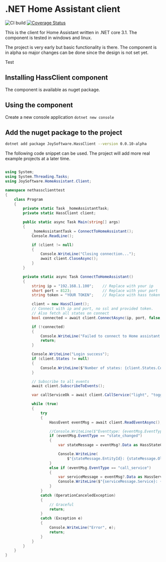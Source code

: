 # .NET Home Assistant client

![CI build](https://github.com/net-daemon/net-hassclient/workflows/CI%20build/badge.svg?branch=main) [![Coverage Status](https://coveralls.io/repos/github/helto4real/go-hassclient/badge.svg?branch=main)](https://coveralls.io/github/helto4real/go-hassclient?branch=main)

This is the client for Home Assistant written in .NET core 3.1. The component is tested in windows and linux.

The project is very early but basic functionality is there. The component is in alpha so major changes can be
done since the design is not set yet.

Test

## Installing HassClient component

The component is available as nuget package.

## Using the component

Create a new console application
`dotnet new console`

## Add the nuget package to the project

```sh
dotnet add package JoySoftware.HassClient --version 0.0.10-alpha
```

The following code snippet can be used. The project will add more real example projects at a later time.

```cs

using System;
using System.Threading.Tasks;
using JoySoftware.HomeAssistant.Client;

namespace nethassclienttest
{
    class Program
    {
        private static Task _homeAssistantTask;
        private static HassClient client;

        public static async Task Main(string[] args)
        {
            _homeAssistantTask = ConnectToHomeAssistant();
            Console.ReadLine();

            if (client != null)
            {
                Console.WriteLine("Closing connection...");
                await client.CloseAsync();
            }
        }

        private static async Task ConnectToHomeAssistant()
        {
            string ip = "192.168.1.100";    // Replace with your ip
            short port = 8123;              // Replace with your port
            string token = "YOUR TOKEN";    // Replace with hass token

            client = new HassClient();
            // Connect with ip and port, no ssl and provided token.
            // Also fetch all states on connect
            bool connected = await client.ConnectAsync(ip, port, false, token, true);

            if (!connected)
            {
                Console.WriteLine("Failed to connect to Home assistant.. bailing...");
                return;
            }

            Console.WriteLine("Login success");
            if (client.States != null)
            {
                Console.WriteLine($"Number of states: {client.States.Count}");
            }

            // Subscribe to all events
            await client.SubscribeToEvents();

            var callServiceOk = await client.CallService("light", "toggle", new { entity_id = "light.tomas_rum" });

            while (true)
            {
                try
                {
                    HassEvent eventMsg = await client.ReadEventAsync();

                    //Console.WriteLine($"Eventtype: {eventMsg.EventType}");
                    if (eventMsg.EventType == "state_changed")
                    {
                        var stateMessage = eventMsg?.Data as HassStateChangedEventData;

                        Console.WriteLine(
                            $"{stateMessage.EntityId}: {stateMessage.OldState.State}->{stateMessage.NewState.State}");
                    }
                    else if (eventMsg.EventType == "call_service")
                    {
                        var serviceMessage = eventMsg?.Data as HassServiceEventData;
                        Console.WriteLine($"{serviceMessage.Service}: {serviceMessage.ServiceData}");
                    }
                }
                catch (OperationCanceledException)
                {
                    // Graceful
                    return;
                }
                catch (Exception e)
                {
                    Console.WriteLine("Error", e);
                    return;
                }
            }
        }
    }
}

```
